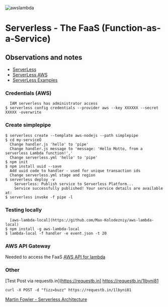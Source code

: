 ![awslambda](https://user-images.githubusercontent.com/993459/30618399-18099064-9d4f-11e7-9e18-5b138cf77382.png)

# Serverless - The FaaS (Function-as-a-Service)
## Observations and notes

- [ServerLess](https://serverless.com)
- [ServerLess AWS](https://serverless.com/framework/docs/providers/aws/guide/quick-start/)
- [ServerLess Examples](https://github.com/serverless/examples)


### Credentials (AWS)
```
  IAM serverless has administrator access
$ serverless config credentials --provider aws --key XXXXXX --secret XXXXX -overwrite

```

### Create simplepipe
```
$ serverless create --template aws-nodejs --path simplepipe
$ cd my-serviceÓ
  Change handler.js 'hello' to 'pipe'
  Change handler.js message to 'message: 'Hello Motto, from a serverless Lambda function!','
  Change serverless.yml 'hello' to 'pipe'
$ npm init
$ npm install uuid --save
  Add uuid code to handler - used for unique transaction ids
  Change serverless.yml stage and region
$ serverless deploy -v
    Serverless: Publish service to Serverless Platform...
    Service successfully published! Your service details are available at:
$ serverless invoke -f pipe -l

```

### Testing locally
```
  [aws-lambda-local](https://github.com/Max-Kolodezniy/aws-lambda-local)
$ npm install -g aws-lambda-local
$ lambda-local -f handler -e event.json -t 20

```

### AWS API Gateway
Needed to access the FaaS
[AWS API for lambda](http://docs.aws.amazon.com/apigateway/latest/developerguide/getting-started.html)

### Other
[Test Post via requestb.in](https://requestb.in]
  https://requestb.in/1lbyni81
```  
curl -X POST -d "fizz=buzz" https://requestb.in/1lbyni81
```

[Martin Fowler - Serverless Architecture](https://martinfowler.com/articles/serverless.html)
